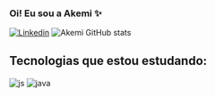 ### Oi! Eu sou a Akemi ✨
[![Linkedin](https://img.shields.io/badge/LinkedIn-0077B5?style=for-the-badge&logo=linkedin&logoColor=white)](https://www.linkedin.com/in/akemitomioka/)
![Akemi GitHub stats](https://github-readme-stats.vercel.app/api?username=akemialice&show_icons=true&theme=synthwave)

## Tecnologias que estou estudando:

<div style="display: inline_block">
  <img align="center" alt="js" src="https://img.shields.io/badge/JavaScript-F7DF1E?style=for-the-badge&logo=javascript&logoColor=black" />
  <img align="center" alt="java" src="https://img.shields.io/badge/Java-ED8B00?style=for-the-badge&logo=java&logoColor=white" />
</div><br/>
